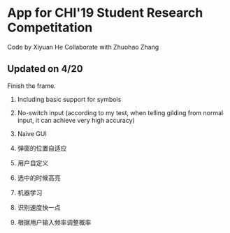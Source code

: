 # App for CHI'19 Student Research Competitation
Code by Xiyuan He
Collaborate with Zhuohao Zhang
## Updated on 4/20
Finish the frame.
1. Including basic support for symbols
2. No-switch input (according to my test, when telling gilding from normal input, it can achieve very high accuracy)
3. Naive GUI



1. 弹窗的位置自适应
2. 用户自定义
3. 选中的时候高亮
4. 机器学习
5. 识别速度快一点
6. 根据用户输入频率调整概率